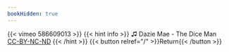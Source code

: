 ```yaml
---
bookHidden: true
---
```


{{< vimeo 586609013 >}}
{{< hint info >}}
♫ Dazie Mae - The Dice Man [CC-BY-NC-ND](https://freemusicarchive.org/music/Dazie_Mae/Songs_Matured_in_Oak/02_-_Dazie_Mae_-_The_Dice_Man)
{{< /hint >}}
{{< button relref="/" >}}Return{{< /button >}}
